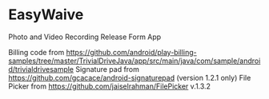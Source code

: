 # EasyWaive
Photo and Video Recording Release Form App

Billing code from https://github.com/android/play-billing-samples/tree/master/TrivialDriveJava/app/src/main/java/com/sample/android/trivialdrivesample
Signature pad from https://github.com/gcacace/android-signaturepad (version 1.2.1 only)
File Picker from https://github.com/jaiselrahman/FilePicker v.1.3.2
